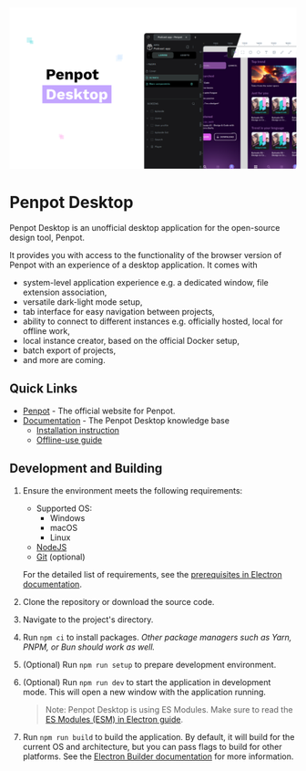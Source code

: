 ![Penpot Desktop](./penpot-desktop-banner.png)

# Penpot Desktop

Penpot Desktop is an unofficial desktop application for the open-source design tool, Penpot.

It provides you with access to the functionality of the browser version of Penpot with an experience of a desktop application. It comes with

- system-level application experience e.g. a dedicated window, file extension association,
- versatile dark-light mode setup,
- tab interface for easy navigation between projects,
- ability to connect to different instances e.g. officially hosted, local for offline work,
- local instance creator, based on the official Docker setup,
- batch export of projects,
- and more are coming.

## Quick Links

- [Penpot](https://penpot.app/) - The official website for Penpot.
- [Documentation](https://github.com/author-more/penpot-desktop/wiki) - The Penpot Desktop knowledge base
  - [Installation instruction](https://github.com/author-more/penpot-desktop/wiki/Installation)
  - [Offline-use guide](https://github.com/author-more/penpot-desktop/wiki/Self%E2%80%90hosting)

## Development and Building

1. Ensure the environment meets the following requirements:
   - Supported OS:
     - Windows
     - macOS
     - Linux
   - [NodeJS](https://nodejs.org/)
   - [Git](https://git-scm.com/) (optional)

   For the detailed list of requirements, see the [prerequisites in Electron documentation](https://www.electronjs.org/docs/latest/tutorial/tutorial-prerequisites).

1. Clone the repository or download the source code.
1. Navigate to the project's directory.
1. Run `npm ci` to install packages.
   _Other package managers such as Yarn, PNPM, or Bun should work as well._
1. (Optional) Run `npm run setup` to prepare development environment.
1. (Optional) Run `npm run dev` to start the application in development mode. This will open a new window with the application running.

   > Note: Penpot Desktop is using ES Modules. Make sure to read the [ES Modules (ESM) in Electron guide](https://www.electronjs.org/docs/latest/tutorial/esm).

1. Run `npm run build` to build the application. By default, it will build for the current OS and architecture, but you can pass flags to build for other platforms. See the [Electron Builder documentation](https://www.electron.build/cli) for more information.
